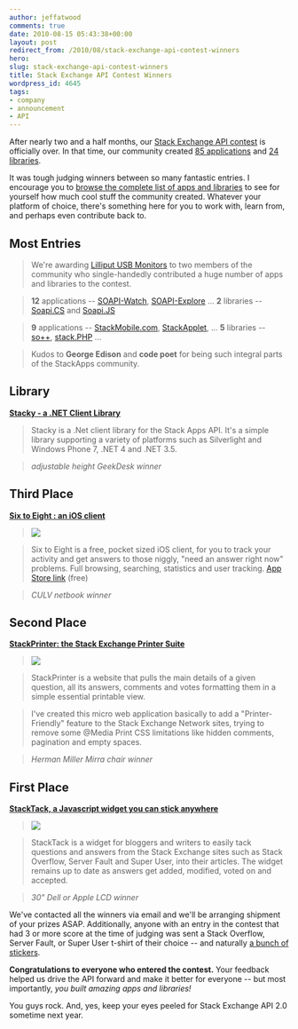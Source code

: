 ```yaml
---
author: jeffatwood
comments: true
date: 2010-08-15 05:43:38+00:00
layout: post
redirect_from: /2010/08/stack-exchange-api-contest-winners
hero: 
slug: stack-exchange-api-contest-winners
title: Stack Exchange API Contest Winners
wordpress_id: 4645
tags:
- company
- announcement
- API
---
```



After nearly two and a half months, our [Stack Exchange API contest](http://blog.stackoverflow.com/2010/05/stack-exchange-api-contest/) is officially over. In that time, our community created [85 applications](http://stackapps.com/questions/tagged/app) and [24 libraries](http://stackapps.com/questions/tagged/library). 



It was tough judging winners between so many fantastic entries. I  encourage you to [browse the complete list of apps and libraries](http://stackapps.com/questions/tagged/app+or+library) to see for yourself how much cool stuff the community created. Whatever your platform of choice, there's something here for you to work with, learn from, and perhaps even contribute back to.



## Most Entries





> We're awarding [Lilliput USB Monitors](http://www.thinkgeek.com/computing/usb-gadgets/c609/) to two members of the community who single-handedly contributed a huge number of apps and libraries to the contest.

> **12** applications -- [SOAPI-Watch](http://stackapps.com/questions/534/soapi-watch-a-realtime-service-that-notifies-subscribers-via-twitter-when-the-ap), [SOAPI-Explore](http://stackapps.com/questions/603/soapi-explore-self-updating-single-page-javasript-api-test-harness) …
**2** libraries -- [Soapi.CS](http://stackapps.com/questions/386/soapi-cs-a-fully-relational-fluent-net-stack-exchange-api-client-library) and [Soapi.JS](http://stackapps.com/questions/494/soapi-js-v1-0-fluent-javascript-wrapper-for-the-stackoverflow-api)

> **9** applications -- [StackMobile.com](http://stackapps.com/questions/36/stackmobile-com-view-stackexchange-sites-on-your-smartphone), [StackApplet](http://stackapps.com/questions/83/stackapplet-stackoverflow-meets-the-gnome-desktop-v1-2-released), …
**5** libraries -- [so++](http://stackapps.com/questions/25/so-c-library), [stack.PHP](http://stackapps.com/questions/826/stack-php-clean-easy-to-use-wrapper-for-php) …



> Kudos to **George Edison** and **code poet** for being such integral parts of the StackApps community.




  




## Library





>
**[Stacky - a .NET Client Library](http://stackapps.com/questions/6/stacky-a-net-client-library)**

> Stacky is a .Net client library for the Stack Apps API. It's a simple library supporting a variety of platforms such as Silverlight and Windows Phone 7, .NET 4 and .NET 3.5.

> _adjustable height GeekDesk winner_




  




## Third Place





>
**[Six to Eight : an iOS client](http://stackapps.com/questions/623/six-to-eight-an-iphone-client-now-in-the-app-store)**

> [![](https://i.stack.imgur.com/8rrAm.png)](http://stackapps.com/questions/623/six-to-eight-an-iphone-client-now-in-the-app-store)

> Six to Eight is a free, pocket sized iOS client, for you to track your activity and get answers to those niggly, "need an answer right now" problems. Full browsing, searching, statistics and user tracking. [App Store link](http://itunes.apple.com/us/app/six-to-eight/id384094708?mt=8) (free)



> _CULV netbook winner_




  




## Second Place





>
**[StackPrinter: the Stack Exchange Printer Suite](http://stackapps.com/questions/179/stackprinter-the-stack-exchange-printer-suite)**

> [![](https://i.stack.imgur.com/tBCYv.png)](http://stackapps.com/questions/179/stackprinter-the-stack-exchange-printer-suite)

> StackPrinter is a website that pulls the main details of a given question, all its answers, comments and votes formatting them in a simple essential printable view.

> I've created this micro web application basically to add a "Printer-Friendly" feature to the Stack Exchange Network sites, trying to remove some @Media Print CSS limitations like hidden comments, pagination and empty spaces.



> _Herman Miller Mirra chair winner_




  




## First Place





>
**[StackTack, a Javascript widget you can stick anywhere](http://stackapps.com/questions/518/stacktack-a-javascript-widget-you-can-stick-anywhere)**

> [![](https://i.stack.imgur.com/ZwCpp.png)](http://stackapps.com/questions/518/stacktack-a-javascript-widget-you-can-stick-anywhere)

> StackTack is a widget for bloggers and writers to easily tack questions and answers from the Stack Exchange sites such as Stack Overflow, Server Fault and Super User, into their articles. The widget remains up to date as answers get added, modified, voted on and accepted.



> _30" Dell or Apple LCD winner_



  


We've contacted all the winners via email and we'll be arranging shipment of your prizes ASAP. Additionally, anyone with an entry in the contest that had 3 or more score at the time of judging was sent a Stack Overflow, Server Fault, or Super User t-shirt of their choice -- and naturally [a bunch of stickers](http://blog.stackoverflow.com/2009/09/how-to-get-stack-overflow-stickers/).

**Congratulations to everyone who entered the contest.** Your feedback helped us drive the API forward and make it better for everyone -- but most importantly, _you built amazing apps and libraries!_

You guys rock. And, yes, keep your eyes peeled for Stack Exchange API 2.0 sometime next year.
